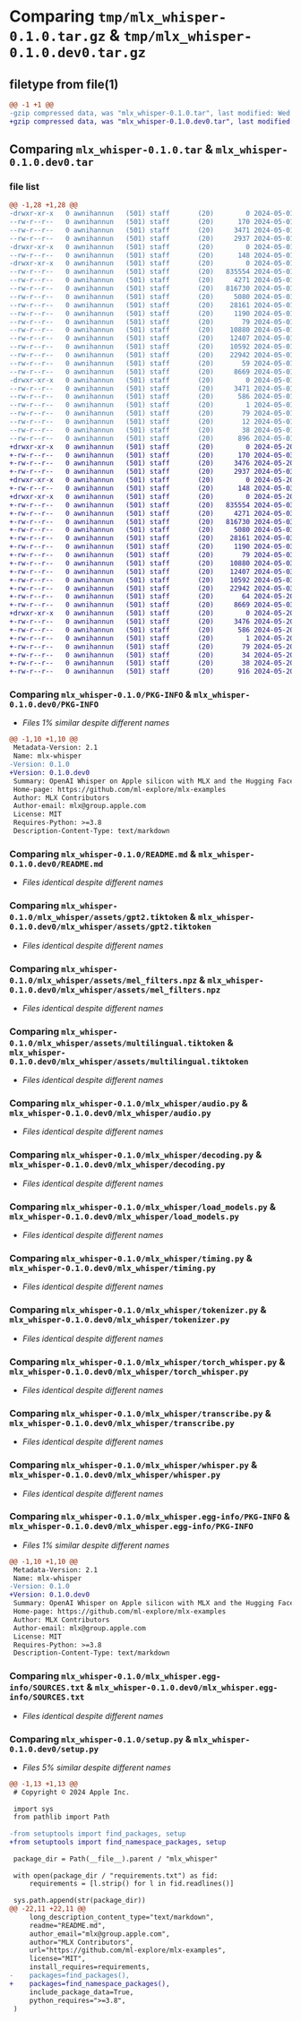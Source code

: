 # Comparing `tmp/mlx_whisper-0.1.0.tar.gz` & `tmp/mlx_whisper-0.1.0.dev0.tar.gz`

## filetype from file(1)

```diff
@@ -1 +1 @@
-gzip compressed data, was "mlx_whisper-0.1.0.tar", last modified: Wed May  1 16:03:30 2024, max compression
+gzip compressed data, was "mlx_whisper-0.1.0.dev0.tar", last modified: Mon May 20 04:39:14 2024, max compression
```

## Comparing `mlx_whisper-0.1.0.tar` & `mlx_whisper-0.1.0.dev0.tar`

### file list

```diff
@@ -1,28 +1,28 @@
-drwxr-xr-x   0 awnihannun   (501) staff       (20)        0 2024-05-01 16:03:30.329575 mlx_whisper-0.1.0/
--rw-r--r--   0 awnihannun   (501) staff       (20)      170 2024-05-01 16:03:16.000000 mlx_whisper-0.1.0/MANIFEST.in
--rw-r--r--   0 awnihannun   (501) staff       (20)     3471 2024-05-01 16:03:30.329375 mlx_whisper-0.1.0/PKG-INFO
--rw-r--r--   0 awnihannun   (501) staff       (20)     2937 2024-05-01 16:03:16.000000 mlx_whisper-0.1.0/README.md
-drwxr-xr-x   0 awnihannun   (501) staff       (20)        0 2024-05-01 16:03:30.326973 mlx_whisper-0.1.0/mlx_whisper/
--rw-r--r--   0 awnihannun   (501) staff       (20)      148 2024-05-01 16:03:16.000000 mlx_whisper-0.1.0/mlx_whisper/__init__.py
-drwxr-xr-x   0 awnihannun   (501) staff       (20)        0 2024-05-01 16:03:30.328556 mlx_whisper-0.1.0/mlx_whisper/assets/
--rw-r--r--   0 awnihannun   (501) staff       (20)   835554 2024-05-01 16:03:16.000000 mlx_whisper-0.1.0/mlx_whisper/assets/gpt2.tiktoken
--rw-r--r--   0 awnihannun   (501) staff       (20)     4271 2024-05-01 16:03:16.000000 mlx_whisper-0.1.0/mlx_whisper/assets/mel_filters.npz
--rw-r--r--   0 awnihannun   (501) staff       (20)   816730 2024-05-01 16:03:16.000000 mlx_whisper-0.1.0/mlx_whisper/assets/multilingual.tiktoken
--rw-r--r--   0 awnihannun   (501) staff       (20)     5080 2024-05-01 16:03:16.000000 mlx_whisper-0.1.0/mlx_whisper/audio.py
--rw-r--r--   0 awnihannun   (501) staff       (20)    28161 2024-05-01 16:03:16.000000 mlx_whisper-0.1.0/mlx_whisper/decoding.py
--rw-r--r--   0 awnihannun   (501) staff       (20)     1190 2024-05-01 16:03:16.000000 mlx_whisper-0.1.0/mlx_whisper/load_models.py
--rw-r--r--   0 awnihannun   (501) staff       (20)       79 2024-05-01 16:03:16.000000 mlx_whisper-0.1.0/mlx_whisper/requirements.txt
--rw-r--r--   0 awnihannun   (501) staff       (20)    10880 2024-05-01 16:03:16.000000 mlx_whisper-0.1.0/mlx_whisper/timing.py
--rw-r--r--   0 awnihannun   (501) staff       (20)    12407 2024-05-01 16:03:16.000000 mlx_whisper-0.1.0/mlx_whisper/tokenizer.py
--rw-r--r--   0 awnihannun   (501) staff       (20)    10592 2024-05-01 16:03:16.000000 mlx_whisper-0.1.0/mlx_whisper/torch_whisper.py
--rw-r--r--   0 awnihannun   (501) staff       (20)    22942 2024-05-01 16:03:16.000000 mlx_whisper-0.1.0/mlx_whisper/transcribe.py
--rw-r--r--   0 awnihannun   (501) staff       (20)       59 2024-05-01 16:03:16.000000 mlx_whisper-0.1.0/mlx_whisper/version.py
--rw-r--r--   0 awnihannun   (501) staff       (20)     8669 2024-05-01 16:03:16.000000 mlx_whisper-0.1.0/mlx_whisper/whisper.py
-drwxr-xr-x   0 awnihannun   (501) staff       (20)        0 2024-05-01 16:03:30.329163 mlx_whisper-0.1.0/mlx_whisper.egg-info/
--rw-r--r--   0 awnihannun   (501) staff       (20)     3471 2024-05-01 16:03:30.000000 mlx_whisper-0.1.0/mlx_whisper.egg-info/PKG-INFO
--rw-r--r--   0 awnihannun   (501) staff       (20)      586 2024-05-01 16:03:30.000000 mlx_whisper-0.1.0/mlx_whisper.egg-info/SOURCES.txt
--rw-r--r--   0 awnihannun   (501) staff       (20)        1 2024-05-01 16:03:30.000000 mlx_whisper-0.1.0/mlx_whisper.egg-info/dependency_links.txt
--rw-r--r--   0 awnihannun   (501) staff       (20)       79 2024-05-01 16:03:30.000000 mlx_whisper-0.1.0/mlx_whisper.egg-info/requires.txt
--rw-r--r--   0 awnihannun   (501) staff       (20)       12 2024-05-01 16:03:30.000000 mlx_whisper-0.1.0/mlx_whisper.egg-info/top_level.txt
--rw-r--r--   0 awnihannun   (501) staff       (20)       38 2024-05-01 16:03:30.329620 mlx_whisper-0.1.0/setup.cfg
--rw-r--r--   0 awnihannun   (501) staff       (20)      896 2024-05-01 16:03:16.000000 mlx_whisper-0.1.0/setup.py
+drwxr-xr-x   0 awnihannun   (501) staff       (20)        0 2024-05-20 04:39:14.331228 mlx_whisper-0.1.0.dev0/
+-rw-r--r--   0 awnihannun   (501) staff       (20)      170 2024-05-03 19:36:29.000000 mlx_whisper-0.1.0.dev0/MANIFEST.in
+-rw-r--r--   0 awnihannun   (501) staff       (20)     3476 2024-05-20 04:39:14.331022 mlx_whisper-0.1.0.dev0/PKG-INFO
+-rw-r--r--   0 awnihannun   (501) staff       (20)     2937 2024-05-03 19:36:29.000000 mlx_whisper-0.1.0.dev0/README.md
+drwxr-xr-x   0 awnihannun   (501) staff       (20)        0 2024-05-20 04:39:14.327886 mlx_whisper-0.1.0.dev0/mlx_whisper/
+-rw-r--r--   0 awnihannun   (501) staff       (20)      148 2024-05-03 19:36:29.000000 mlx_whisper-0.1.0.dev0/mlx_whisper/__init__.py
+drwxr-xr-x   0 awnihannun   (501) staff       (20)        0 2024-05-20 04:39:14.330165 mlx_whisper-0.1.0.dev0/mlx_whisper/assets/
+-rw-r--r--   0 awnihannun   (501) staff       (20)   835554 2024-05-03 19:36:29.000000 mlx_whisper-0.1.0.dev0/mlx_whisper/assets/gpt2.tiktoken
+-rw-r--r--   0 awnihannun   (501) staff       (20)     4271 2024-05-03 19:36:29.000000 mlx_whisper-0.1.0.dev0/mlx_whisper/assets/mel_filters.npz
+-rw-r--r--   0 awnihannun   (501) staff       (20)   816730 2024-05-03 19:36:29.000000 mlx_whisper-0.1.0.dev0/mlx_whisper/assets/multilingual.tiktoken
+-rw-r--r--   0 awnihannun   (501) staff       (20)     5080 2024-05-03 19:36:29.000000 mlx_whisper-0.1.0.dev0/mlx_whisper/audio.py
+-rw-r--r--   0 awnihannun   (501) staff       (20)    28161 2024-05-03 19:36:29.000000 mlx_whisper-0.1.0.dev0/mlx_whisper/decoding.py
+-rw-r--r--   0 awnihannun   (501) staff       (20)     1190 2024-05-03 19:36:29.000000 mlx_whisper-0.1.0.dev0/mlx_whisper/load_models.py
+-rw-r--r--   0 awnihannun   (501) staff       (20)       79 2024-05-03 19:36:29.000000 mlx_whisper-0.1.0.dev0/mlx_whisper/requirements.txt
+-rw-r--r--   0 awnihannun   (501) staff       (20)    10880 2024-05-03 19:36:29.000000 mlx_whisper-0.1.0.dev0/mlx_whisper/timing.py
+-rw-r--r--   0 awnihannun   (501) staff       (20)    12407 2024-05-03 19:36:29.000000 mlx_whisper-0.1.0.dev0/mlx_whisper/tokenizer.py
+-rw-r--r--   0 awnihannun   (501) staff       (20)    10592 2024-05-03 19:36:29.000000 mlx_whisper-0.1.0.dev0/mlx_whisper/torch_whisper.py
+-rw-r--r--   0 awnihannun   (501) staff       (20)    22942 2024-05-03 19:36:29.000000 mlx_whisper-0.1.0.dev0/mlx_whisper/transcribe.py
+-rw-r--r--   0 awnihannun   (501) staff       (20)       64 2024-05-20 04:39:09.000000 mlx_whisper-0.1.0.dev0/mlx_whisper/version.py
+-rw-r--r--   0 awnihannun   (501) staff       (20)     8669 2024-05-03 19:36:29.000000 mlx_whisper-0.1.0.dev0/mlx_whisper/whisper.py
+drwxr-xr-x   0 awnihannun   (501) staff       (20)        0 2024-05-20 04:39:14.330802 mlx_whisper-0.1.0.dev0/mlx_whisper.egg-info/
+-rw-r--r--   0 awnihannun   (501) staff       (20)     3476 2024-05-20 04:39:14.000000 mlx_whisper-0.1.0.dev0/mlx_whisper.egg-info/PKG-INFO
+-rw-r--r--   0 awnihannun   (501) staff       (20)      586 2024-05-20 04:39:14.000000 mlx_whisper-0.1.0.dev0/mlx_whisper.egg-info/SOURCES.txt
+-rw-r--r--   0 awnihannun   (501) staff       (20)        1 2024-05-20 04:39:14.000000 mlx_whisper-0.1.0.dev0/mlx_whisper.egg-info/dependency_links.txt
+-rw-r--r--   0 awnihannun   (501) staff       (20)       79 2024-05-20 04:39:14.000000 mlx_whisper-0.1.0.dev0/mlx_whisper.egg-info/requires.txt
+-rw-r--r--   0 awnihannun   (501) staff       (20)       34 2024-05-20 04:39:14.000000 mlx_whisper-0.1.0.dev0/mlx_whisper.egg-info/top_level.txt
+-rw-r--r--   0 awnihannun   (501) staff       (20)       38 2024-05-20 04:39:14.331272 mlx_whisper-0.1.0.dev0/setup.cfg
+-rw-r--r--   0 awnihannun   (501) staff       (20)      916 2024-05-20 04:36:38.000000 mlx_whisper-0.1.0.dev0/setup.py
```

### Comparing `mlx_whisper-0.1.0/PKG-INFO` & `mlx_whisper-0.1.0.dev0/PKG-INFO`

 * *Files 1% similar despite different names*

```diff
@@ -1,10 +1,10 @@
 Metadata-Version: 2.1
 Name: mlx-whisper
-Version: 0.1.0
+Version: 0.1.0.dev0
 Summary: OpenAI Whisper on Apple silicon with MLX and the Hugging Face Hub
 Home-page: https://github.com/ml-explore/mlx-examples
 Author: MLX Contributors
 Author-email: mlx@group.apple.com
 License: MIT
 Requires-Python: >=3.8
 Description-Content-Type: text/markdown
```

### Comparing `mlx_whisper-0.1.0/README.md` & `mlx_whisper-0.1.0.dev0/README.md`

 * *Files identical despite different names*

### Comparing `mlx_whisper-0.1.0/mlx_whisper/assets/gpt2.tiktoken` & `mlx_whisper-0.1.0.dev0/mlx_whisper/assets/gpt2.tiktoken`

 * *Files identical despite different names*

### Comparing `mlx_whisper-0.1.0/mlx_whisper/assets/mel_filters.npz` & `mlx_whisper-0.1.0.dev0/mlx_whisper/assets/mel_filters.npz`

 * *Files identical despite different names*

### Comparing `mlx_whisper-0.1.0/mlx_whisper/assets/multilingual.tiktoken` & `mlx_whisper-0.1.0.dev0/mlx_whisper/assets/multilingual.tiktoken`

 * *Files identical despite different names*

### Comparing `mlx_whisper-0.1.0/mlx_whisper/audio.py` & `mlx_whisper-0.1.0.dev0/mlx_whisper/audio.py`

 * *Files identical despite different names*

### Comparing `mlx_whisper-0.1.0/mlx_whisper/decoding.py` & `mlx_whisper-0.1.0.dev0/mlx_whisper/decoding.py`

 * *Files identical despite different names*

### Comparing `mlx_whisper-0.1.0/mlx_whisper/load_models.py` & `mlx_whisper-0.1.0.dev0/mlx_whisper/load_models.py`

 * *Files identical despite different names*

### Comparing `mlx_whisper-0.1.0/mlx_whisper/timing.py` & `mlx_whisper-0.1.0.dev0/mlx_whisper/timing.py`

 * *Files identical despite different names*

### Comparing `mlx_whisper-0.1.0/mlx_whisper/tokenizer.py` & `mlx_whisper-0.1.0.dev0/mlx_whisper/tokenizer.py`

 * *Files identical despite different names*

### Comparing `mlx_whisper-0.1.0/mlx_whisper/torch_whisper.py` & `mlx_whisper-0.1.0.dev0/mlx_whisper/torch_whisper.py`

 * *Files identical despite different names*

### Comparing `mlx_whisper-0.1.0/mlx_whisper/transcribe.py` & `mlx_whisper-0.1.0.dev0/mlx_whisper/transcribe.py`

 * *Files identical despite different names*

### Comparing `mlx_whisper-0.1.0/mlx_whisper/whisper.py` & `mlx_whisper-0.1.0.dev0/mlx_whisper/whisper.py`

 * *Files identical despite different names*

### Comparing `mlx_whisper-0.1.0/mlx_whisper.egg-info/PKG-INFO` & `mlx_whisper-0.1.0.dev0/mlx_whisper.egg-info/PKG-INFO`

 * *Files 1% similar despite different names*

```diff
@@ -1,10 +1,10 @@
 Metadata-Version: 2.1
 Name: mlx-whisper
-Version: 0.1.0
+Version: 0.1.0.dev0
 Summary: OpenAI Whisper on Apple silicon with MLX and the Hugging Face Hub
 Home-page: https://github.com/ml-explore/mlx-examples
 Author: MLX Contributors
 Author-email: mlx@group.apple.com
 License: MIT
 Requires-Python: >=3.8
 Description-Content-Type: text/markdown
```

### Comparing `mlx_whisper-0.1.0/mlx_whisper.egg-info/SOURCES.txt` & `mlx_whisper-0.1.0.dev0/mlx_whisper.egg-info/SOURCES.txt`

 * *Files identical despite different names*

### Comparing `mlx_whisper-0.1.0/setup.py` & `mlx_whisper-0.1.0.dev0/setup.py`

 * *Files 5% similar despite different names*

```diff
@@ -1,13 +1,13 @@
 # Copyright © 2024 Apple Inc.
 
 import sys
 from pathlib import Path
 
-from setuptools import find_packages, setup
+from setuptools import find_namespace_packages, setup
 
 package_dir = Path(__file__).parent / "mlx_whisper"
 
 with open(package_dir / "requirements.txt") as fid:
     requirements = [l.strip() for l in fid.readlines()]
 
 sys.path.append(str(package_dir))
@@ -22,11 +22,11 @@
     long_description_content_type="text/markdown",
     readme="README.md",
     author_email="mlx@group.apple.com",
     author="MLX Contributors",
     url="https://github.com/ml-explore/mlx-examples",
     license="MIT",
     install_requires=requirements,
-    packages=find_packages(),
+    packages=find_namespace_packages(),
     include_package_data=True,
     python_requires=">=3.8",
 )
```

